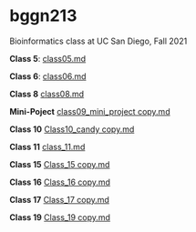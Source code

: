 # bggn213
Bioinformatics class at UC San Diego, Fall 2021

**Class 5**: [class05.md](https://github.com/lizza-wester/bggn213/files/7657867/class05.md)

**Class 6**: [class06.md](https://github.com/lizza-wester/bggn213/files/7657822/class06.md)

**Class 8**
[class08.md](https://github.com/lizza-wester/bggn213/files/7657863/class08.md)

**Mini-Poject**
[class09_mini_project copy.md](https://github.com/lizza-wester/bggn213/files/7657872/class09_mini_project.copy.md)

**Class 10**
[Class10_candy copy.md](https://github.com/lizza-wester/bggn213/files/7657868/Class10_candy.copy.md)

**Class 11**
[class_11.md](https://github.com/lizza-wester/bggn213/files/7657874/class_11.md)

**Class 15**
[Class_15 copy.md](https://github.com/lizza-wester/bggn213/files/7657875/Class_15.copy.md)

**Class 16**
[Class_16 copy.md](https://github.com/lizza-wester/bggn213/files/7657878/Class_16.copy.md)

**Class 17**
[Class_17 copy.md](https://github.com/lizza-wester/bggn213/files/7657879/Class_17.copy.md)

**Class 19**
[Class_19 copy.md](https://github.com/lizza-wester/bggn213/files/7657891/Class_19.copy.md)


